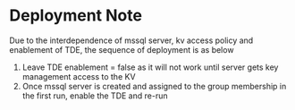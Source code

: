 # Deployment Note
Due to the interdependence of mssql server, kv access policy and enablement of TDE, the sequence of deployment is as below
1. Leave TDE enablement = false as it will not work until server gets key management access to the KV
2. Once mssql server is created and assigned to the group membership in the first run, enable the TDE and re-run

